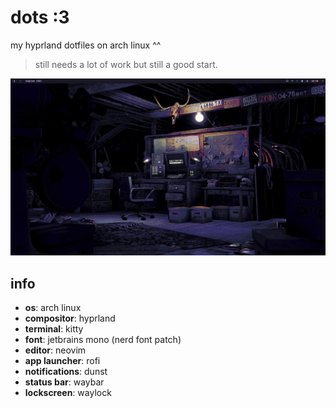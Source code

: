 # dots :3

my hyprland dotfiles on arch linux ^^

> still needs a lot of work but still a good start.

![1](./.github/1.png)

## info

- **os**: arch linux
- **compositor**: hyprland
- **terminal**: kitty
- **font**: jetbrains mono (nerd font patch)
- **editor**: neovim
- **app launcher**: rofi
- **notifications**: dunst
- **status bar**: waybar
- **lockscreen**: waylock
